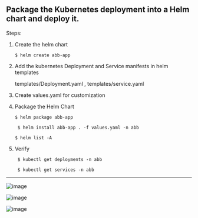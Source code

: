 ## Package the Kubernetes deployment into a Helm chart and deploy it.

Steps:

1. Create the helm chart
   
   ``` $ helm create abb-app ```

2. Add the kubernetes Deployment and Service manifests in helm templates

   templates/Deployment.yaml ,
   templates/service.yaml

3. Create values.yaml for customization

4. Package the Helm Chart

   ``` $ helm package abb-app ```

   ``` $ helm install abb-app . -f values.yaml -n abb```

   ``` $ helm list -A ```

5. Verify

   ``` $ kubectl get deployments -n abb```

   ``` $ kubectl get services -n abb```

-------------------------------------------------------------------------------------------

![image](https://github.com/user-attachments/assets/01e301d8-c935-4991-ab08-2adf06e998e7)

![image](https://github.com/user-attachments/assets/fd295f31-5da5-4799-a557-03ef275b8172)

![image](https://github.com/user-attachments/assets/b80490ca-e503-465f-a155-c1cf1510d1f2)
